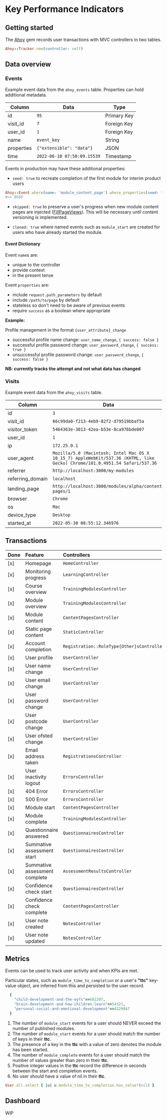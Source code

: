 # Key Performance Indicators

## Getting started

The [Ahoy](https://github.com/ankane/ahoy) gem records user transactions with MVC controllers in two tables.

```ruby
Ahoy::Tracker.new(controller: self)
```

## Data overview

### Events

Example event data from the `ahoy_events` table. Properties can hold additional metadata.

| Column     | Data                        | Type        |
| ---        | ---                         | ---         |
| id         | `95`                        | Primary Key |
| visit_id   | `7`                         | Foreign Key |
| user_id    | `1`                         | Foreign Key |
| name       | `event_key`                 | String      |
| properties | `{"extensible": "data"}`    | JSON        |
| time       | `2022-06-10 07:58:09.15539` | Timestamp   |

Events in production may have these additional properties:

- `seed: true` to recreate completion of the first module for interim product users

```ruby
Ahoy::Event.where(name: 'module_content_page').where_properties(seed: true).count
#=> 8680
```

- `skipped: true` to preserve a user's progress when new module content pages are injected ([FillPageViews](../../FillPageViews)).
  This will be necessary until content versioning is implemented.

- `cloned: true` where named events such as `module_start` are created for users who have already started the module.

#### Event Dictionary

Event `name`s are:

- unique to the controller
- provide context
- in the present tense

Event `properties` are:

- include `request.path_parameters` by default
- include `/path/to/page` by default
- stateless so don't need to be aware of previous events
- require `success` as a boolean where appropriate

**Example:**

Profile management in the format `{user_attribute}_change`

- successful profile name change: `user_name_change`, `{ success: false }`
- successful profile password change: `user_password_change`, `{ success: true }`
- unsuccessful profile password change: `user_password_change`, `{ success: false }`

**NB: currently tracks the attempt and not what data has changed**

### Visits

Example event data from the `ahoy_visits` table.

| Column           | Data                                                                                                                        |
| ---              | ---                                                                                                                         |
| id               | `3`                                                                                                                         |
| visit_id         | `66c99da0-f213-4eb9-82f2-d79519bbaf5a`                                                                                      |
| visitor_token    | `5464363e-3013-42ea-b53e-8ca976bde807`                                                                                      |
| user_id          | `1`                                                                                                                         |
| ip               | `172.25.0.1`                                                                                                                |
| user_agent       | `Mozilla/5.0 (Macintosh; Intel Mac OS X 10_15_7) AppleWebKit/537.36 (KHTML, like Gecko) Chrome/101.0.4951.54 Safari/537.36` |
| referrer         | `http://localhost:3000/my-modules`                                                                                         |
| referring_domain | `localhost`                                                                                                                 |
| landing_page     | `http://localhost:3000/modules/alpha/content-pages/1`                                                                       |
| browser          | `Chrome`                                                                                                                    |
| os               | `Mac`                                                                                                                       |
| device_type      | `Desktop`                                                                                                                   |
| started_at       | `2022-05-30 08:55:12.346976`                                                                                                |



## Transactions


| Done | Feature                       | Controllers                                | Key                             | Path                                         |
| :--- | :---                          | :---                                       | :---                            | :---                                         |
| [x]  | Homepage                      | `HomeController`                           | `home_page`                     | `/`                                          |
| [x]  | Monitoring progress           | `LearningController`                       | `learning_page`                 | `/my-modules`                                |
| [x]  | Course overview               | `TrainingModulesController`                | `course_overview_page`          | `/modules`                                   |
| [x]  | Module overview               | `TrainingModulesController`                | `module_overview_page`          | `/modules/{alpha}`                           |
| [x]  | Module content                | `ContentPagesController`                   | `module_content_page`           | `/modules/{alpha}/content-pages/{1}`         |
| [x]  | Static page content           | `StaticController`                         | `static_page`                   | `/example-page`                              |
| [x]  | Account completion            | `Registration::RoleType{Other}sController` | `user_registration`             | `/registration/role-type`                    |
| [x]  | User profile                  | `UserController`                           | `profile_page`                  | `/my-account`                                |
| [x]  | User name change              | `UserController`                           | `user_name_change`              | `/my-account/update-name`                    |
| [x]  | User email change             | `UserController`                           | `user_email_change`             | `/my-account/update-email`                   |
| [x]  | User password change          | `UserController`                           | `user_password_change`          | `/my-account/update-password`                |
| [x]  | User postcode change          | `UserController`                           | `user_postcode_change`          | `/my-account/update-postcode`                |
| [x]  | User ofsted change            | `UserController`                           | `user_ofsted_change`            | `/my-account/update-ofsted-number`           |
| [x]  | Email address taken           | `RegistrationsController`                  | `email_address_taken`           | `/users/sign-up`                             |
| [x]  | User inactivity logout        | `ErrorsController`                         | `error_page`                    | `/timeout`                                   |
| [x]  | 404 Error                     | `ErrorsController`                         | `error_page`                    | `/404`                                       |
| [x]  | 500 Error                     | `ErrorsController`                         | `error_page`                    | `/500`                                       |
| [x]  | Module start                  | `ContentPagesController`                   | `module_start`                  | `/modules/{alpha}/content-pages/{intro}`     |
| [x]  | Module complete               | `TrainingModulesController`                | `module_complete`               | `/modules/{alpha}/certificate`               |
| [x]  | Questionnaire answered        | `QuestionnairesController`                 | `questionnaire_answer`          | `/modules/{alpha}/questionnaires/{path}`     |
| [x]  | Summative assessment start    | `QuestionnairesController`                 | `summative_assessment_start`    | `/modules/{alpha}/questionnaires/{path}`     |
| [x]  | Summative assessment complete | `AssessmentResultsController`              | `summative_assessment_complete` | `/modules/{alpha}/assessment-results/{path}` |
| [x]  | Confidence check start        | `QuestionnairesController`                 | `confidence_check_start`        | `/modules/{alpha}/questionnaires/{path}`     |
| [x]  | Confidence check complete     | `ContentPagesController`                   | `confidence_check_complete`     | `/modules/{alpha}/questionnaires/{path}`     |
| [x]  | User note created             | `NotesController`                          | `user_note_created`             | `/my-account/learning-log`                   |
| [x]  | User note updated             | `NotesController`                          | `user_note_updated`             | `/my-account/learning-log`                   |


## Metrics

Events can be used to track user activity and when KPIs are met.

Particular states, such as `module_time_to_completion` or a user's **"ttc"** key-value object, are inferred from this and persisted to the user record.

```ruby
  {
    "child-development-and-the-eyfs"=>602207,
    "brain-development-and-how-children-learn"=>54321,
    "personal-social-and-emotional-development"=>4229847
  }
```

1. The number of `module_start` events for a user should NEVER exceed the number of published modules.
2. The number of `module_start` events for a user should match the number of keys in their **ttc**.
3. The presence of a key in the **ttc** with a value of zero denotes the module has been started.
4. The number of `module_complete` events for a user should match the number of values greater than zero in their **ttc**.
5. Positive integer values in the **ttc** record the difference in seconds between the start and completion events.
6. No user should have a value of nil in their **ttc**.

```ruby
User.all.select { |u| u.module_time_to_completion.has_value?(nil) }
```

## Dashboard

WIP
